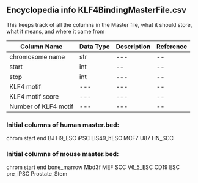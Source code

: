 ## Encyclopedia info KLF4BindingMasterFile.csv
This keeps track of all the columns in the Master file, what it should store, what it means, and where it came from

|Column Name|Data Type|Description|Reference|
|---|---|---|--|
|chromosome name|str|---|--|
|start|int|--|--|
|stop|int|---|--|
|KLF4 motif|---|---|--|
|KLF4 motif score|---|---|--|
|Number of KLF4 motif|---|---|--|

### Initial columns of human master.bed: 
chrom    start   end    BJ     H9_ESC iPSC   LIS49_hESC     MCF7   U87    HN_SCC

### Initial columns of mouse master.bed: 
chrom  start   end    bone_marrow    Mbd3f  MEF    SCC    V6_5_ESC       CD19   ESC    pre_iPSC       Prostate_Stem
